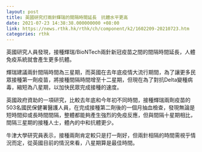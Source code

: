 ```yaml
---
layout: post
title: 英國研究打兩針輝瑞的間隔時間延長　抗體水平更高　
date: 2021-07-23 14:38:38.000000000 +08:00
link: https://news.rthk.hk/rthk/ch/component/k2/1602209-20210723.htm
categories: rthk
---
```


英國研究人員發現，接種輝瑞/BioNTech兩針新冠疫苗之間的間隔時間延長，人體免疫系統就會產生更多抗體。

輝瑞建議兩針間隔時間為三星期，而英國在去年底疫情大流行期間，為了讓更多民眾接種第一劑疫苗，將接種間隔時間增至十二星期，但現在為了對抗Delta變種病毒，縮短為八星期，以加快民眾完成接種的速度。

英國政府資助的一項研究，比較去年底和今年初不同時間，接種輝瑞兩劑疫苗的503名國民保健署醫護人員，在完成接種第二劑後的一個月抽血檢查，發現無論是短時間抑或長時間間隔，整體都能夠產生強烈的免疫反應，但與間隔十星期相比，間隔三星期的接種人士，體內的中和抗體更少。

牛津大學研究員表示，接種兩劑肯定較只是打一劑好，但兩針相隔的時間需視乎情況而定，從英國目前的情況來看，八星期算是最佳時間。
